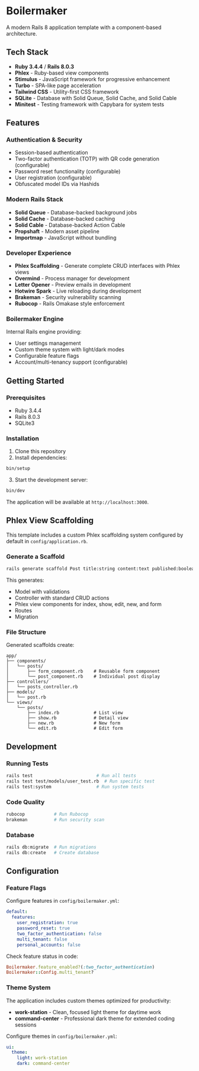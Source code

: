 # Boilermaker

A modern Rails 8 application template with a component-based architecture.

## Tech Stack

- **Ruby 3.4.4** / **Rails 8.0.3**
- **Phlex** - Ruby-based view components
- **Stimulus** - JavaScript framework for progressive enhancement
- **Turbo** - SPA-like page acceleration
- **Tailwind CSS** - Utility-first CSS framework
- **SQLite** - Database with Solid Queue, Solid Cache, and Solid Cable
- **Minitest** - Testing framework with Capybara for system tests

## Features

### Authentication & Security
- Session-based authentication
- Two-factor authentication (TOTP) with QR code generation (configurable)
- Password reset functionality (configurable)
- User registration (configurable)
- Obfuscated model IDs via Hashids

### Modern Rails Stack
- **Solid Queue** - Database-backed background jobs
- **Solid Cache** - Database-backed caching
- **Solid Cable** - Database-backed Action Cable
- **Propshaft** - Modern asset pipeline
- **Importmap** - JavaScript without bundling

### Developer Experience
- **Phlex Scaffolding** - Generate complete CRUD interfaces with Phlex views
- **Overmind** - Process manager for development
- **Letter Opener** - Preview emails in development
- **Hotwire Spark** - Live reloading during development
- **Brakeman** - Security vulnerability scanning
- **Rubocop** - Rails Omakase style enforcement

### Boilermaker Engine
Internal Rails engine providing:
- User settings management
- Custom theme system with light/dark modes
- Configurable feature flags
- Account/multi-tenancy support (configurable)

## Getting Started

### Prerequisites
- Ruby 3.4.4
- Rails 8.0.3
- SQLite3

### Installation

1. Clone this repository
2. Install dependencies:
```bash
bin/setup
```

3. Start the development server:
```bash
bin/dev
```

The application will be available at `http://localhost:3000`.

## Phlex View Scaffolding

This template includes a custom Phlex scaffolding system configured by default in `config/application.rb`.

### Generate a Scaffold

```bash
rails generate scaffold Post title:string content:text published:boolean
```

This generates:
- Model with validations
- Controller with standard CRUD actions
- Phlex view components for index, show, edit, new, and form
- Routes
- Migration

### File Structure

Generated scaffolds create:
```
app/
├── components/
│   └── posts/
│       ├── form_component.rb    # Reusable form component
│       └── post_component.rb    # Individual post display
├── controllers/
│   └── posts_controller.rb
├── models/
│   └── post.rb
└── views/
    └── posts/
        ├── index.rb             # List view
        ├── show.rb              # Detail view
        ├── new.rb               # New form
        └── edit.rb              # Edit form
```

## Development

### Running Tests

```bash
rails test                        # Run all tests
rails test test/models/user_test.rb  # Run specific test
rails test:system                 # Run system tests
```

### Code Quality

```bash
rubocop           # Run Rubocop
brakeman          # Run security scan
```

### Database

```bash
rails db:migrate  # Run migrations
rails db:create   # Create database
```

## Configuration

### Feature Flags

Configure features in `config/boilermaker.yml`:

```yaml
default:
  features:
    user_registration: true
    password_reset: true
    two_factor_authentication: false
    multi_tenant: false
    personal_accounts: false
```

Check feature status in code:
```ruby
Boilermaker.feature_enabled?(:two_factor_authentication)
Boilermaker::Config.multi_tenant?
```

### Theme System

The application includes custom themes optimized for productivity:

- **work-station** - Clean, focused light theme for daytime work
- **command-center** - Professional dark theme for extended coding sessions

Configure themes in `config/boilermaker.yml`:

```yaml
ui:
  theme:
    light: work-station
    dark: command-center
```
